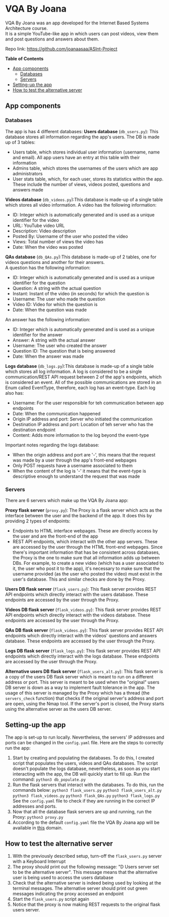 # VQA By Joana
VQA By Joana was an app developed for the Internet Based Systems Architecture course.  
It is a simple YouTube-like app in which users can post videos, view them and post questions and answers about them.

Repo link: https://github.com/joanaasaa/ASInt-Project

<!-- markdown-toc start - Don't edit this section. Run M-x markdown-toc-refresh-toc -->
**Table of Contents**

- [App components](#app-components)
    * [Databases](#databases)
    * [Servers](#servers)
- [Setting-up the app](#setting-up-the-app)
- [How to test the alternative server](#how-to-test-the-alternative-server)

<!-- markdown-toc end -->

## App components
### Databases
The app is has 4 different databases:
**Users database** (```db_users.py```): This database stores all information regarding the app's users. The DB is made up of 3 tables:

* Users table, which stores individual user information (username, name and email). All app users have an entry at this table with their information
* Admins table, which stores the usernames of the users which are app administrators
* User stats table, which, for each user, stores its statistics within the app. These include the number of views, videos posted, questions and answers made

**Videos database** (```db_videos.py```):This database is made-up of a single table which stores all video information.
A video has the following information:

* ID: Integer which is automatically generated and is used as a unique identifier for the video
* URL: YouTube video URL
* Description: Video description
* Posted By: Username of the user who posted the video
* Views: Total number of views the video has
* Date: When the video was posted
    
**QAs database** (```db_QAs.py```):This database is made-up of 2 tables, one for videos questions and another for their answers. \
A question has the following information:

* ID: Integer which is automatically generated and is used as a unique identifier for the question
* Question: A string with the actual question
* Instant: Instant of the video (in seconds) for which the question is
* Username: The user who made the question
* Video ID: Video for which the question is
* Date: When the question was made
    
An answer has the following information:

* ID: Integer which is automatically generated and is used as a unique identifier for the answer
* Answer: A string with the actual answer
* Username: The user who created the answer
* Question ID: The question that is being answered
* Date: When the answer was made

**Logs database** (```db_logs.py```):This database is made-up of a single table which stores all log information. A log is considered to be a single communication/REST API request between 2 of the app's endpoints, which is considered an event. All of the possible communications are stored in an Enum called EventType, therefore, each log has an event-type. Each log also has:

* Username: For the user responsible for teh communication between app endpoints
* Date: When the communication happened
* Origin IP address and port: Server who initiated the communication
* Destination IP address and port: Location of teh server who has the destination endpoint
* Content: Adds more information to the log beyond the event-type
    
Important notes regarding the logs database:

* When the origin address and port are '-', this means that the request was made by a user through the app's front-end webpages
* Only POST requests have a username associated to them
* When the content of the log is '-' it means that the event-type is descriptive enough to understand the request that was made


### Servers
There are 6 servers which make up the VQA By Joana app:

**Proxy flask server** (```proxy.py```): The Proxy is a flask server which acts as the interface between the user and the backend of the app. It does this by providing 2 types of endpoints:

* Endpoints to HTML interface webpages. These are directly access by the user and are the front-end of the app
* REST API endpoints, which interact with the other app servers. These are accessed by the user through the HTML front-end webpages.
Since there's important information that has be consistent across databases, the Proxy is the one to make sure that all information adds up between DBs. For example, to create a new video (which has a user associated to it, the user who post it to the app), it's necessary to make sure that the username provided (as the user who posted the video) must exist in the user's database. This and similar checks are done by the Proxy.

**Users DB flask server** (```flask_users.py```): This flask server provides REST API endpoints which directly interact with the users database. These endpoints are accessed by the user through the Proxy.

**Videos DB flask server** (```flask_videos.py```): This flask server provides REST API endpoints which directly interact with the videos database. These endpoints are accessed by the user through the Proxy.

**QAs DB flask server** (```flask_videos.py```): This flask server provides REST API endpoints which directly interact with the videos' questions and answers database. These endpoints are accessed by the user through the Proxy.

**Logs DB flask server** (```flask_logs.py```): This flask server provides REST API endpoints which directly interact with the logs database. These endpoints are accessed by the user through the Proxy.

**Alternative users DB flask server** (```flask_users_alt.py```): This flask server is a copy of the users DB flask server which is meant to run on a different address or port. This server is meant to be used when the "original" users DB server is down as a way to implement fault tolerance in the app. The usage of this server is managed by the Proxy which has a thread (the ```servers_check``` function) that checks if the original server's address and port are open, using the Nmap tool. If the server's port is closed, the Proxy starts using the alternative server as the users DB server.

## Setting-up the app
The app is set-up to run locally. Nevertheless, the servers' IP addresses and ports can be changed in the ```config.yaml``` file.
Here are the steps to correctly run the app:

1. Start by creating and populating the databases. 
To do this, I created script that populates the users, videos and QAs databases. The script doesn't populate the logs database, nevertheless, as soon as you start interacting with the app, the DB will quickly start to fill up.
Run the command:
```python3 db_populate.py```
2. Run the flask servers that interact with the databases.
To do this, run the commands below:
```python3 flask_users.py```
```python3 flask_users_alt.py```
```python3 flask_videos.py```
```python3 flask_QAs.py```
```python3 flask_logs.py```
See the ```config.yaml``` file to check if they are running in the correct IP addresses and ports.
3. Now that all the database flask servers are up and running, run the Proxy:
```python3 proxy.py```
4. According to the default ```config.yaml``` file the VQA By Joana app will be available in [this](http://127.0.0.1:5000) domain.

## How to test the alternative server

1. With the previously described setup, turn-off the ```flask_users.py``` server with a Keyboard Interrupt
2. The proxy should print out the following message: "D    Users server set to be the alternative server". This message means that the alternative user is being used to access the users database
3. Check that the alternative server is indeed being used by looking at the terminal messages. The alternative server should print out green messages indicating the proxy accessed an endpoint
4. Start the ```flask_users.py``` script again
5. Notice that the proxy is now making REST requests to the original flask users server.
